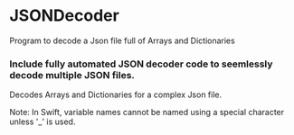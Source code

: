 # JSONDecoder
Program to decode a Json file full of Arrays and Dictionaries


### Include fully automated JSON decoder code to seemlessly decode multiple JSON files.

Decodes Arrays and Dictionaries for a complex Json file.

Note: In Swift, variable names cannot be named using a special character unless '_' is used.
